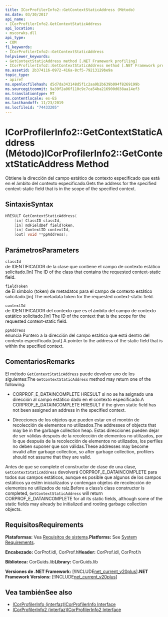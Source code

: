 ```yaml
---
title: ICorProfilerInfo2::GetContextStaticAddress (Método)
ms.date: 03/30/2017
api_name:
- ICorProfilerInfo2.GetContextStaticAddress
api_location:
- mscorwks.dll
api_type:
- COM
f1_keywords:
- ICorProfilerInfo2::GetContextStaticAddress
helpviewer_keywords:
- GetContextStaticAddress method [.NET Framework profiling]
- ICorProfilerInfo2::GetContextStaticAddress method [.NET Framework profiling]
ms.assetid: 2b374116-0972-416a-8cf5-79213129be9a
topic_type:
- apiref
ms.openlocfilehash: d5d7da343148d5f1c2aa9b2b639b094f8269199b
ms.sourcegitcommit: 9a39f2a06f110c9c7ca54ba216900d038aa14ef3
ms.translationtype: MT
ms.contentlocale: es-ES
ms.lasthandoff: 11/23/2019
ms.locfileid: "74433205"
---
```

# <a name="icorprofilerinfo2getcontextstaticaddress-method"></a><span data-ttu-id="cf66a-102">ICorProfilerInfo2::GetContextStaticAddress (Método)</span><span class="sxs-lookup"><span data-stu-id="cf66a-102">ICorProfilerInfo2::GetContextStaticAddress Method</span></span>
<span data-ttu-id="cf66a-103">Obtiene la dirección del campo estático de contexto especificado que está en el ámbito del contexto especificado.</span><span class="sxs-lookup"><span data-stu-id="cf66a-103">Gets the address for the specified context-static field that is in the scope of the specified context.</span></span>  
  
## <a name="syntax"></a><span data-ttu-id="cf66a-104">Sintaxis</span><span class="sxs-lookup"><span data-stu-id="cf66a-104">Syntax</span></span>  
  
```cpp  
HRESULT GetContextStaticAddress(  
    [in] ClassID classId,  
    [in] mdFieldDef fieldToken,  
    [in] ContextID contextId,  
    [out] void **ppAddress);  
```  
  
## <a name="parameters"></a><span data-ttu-id="cf66a-105">Parámetros</span><span class="sxs-lookup"><span data-stu-id="cf66a-105">Parameters</span></span>  
 `classId`  
 <span data-ttu-id="cf66a-106">de IDENTIFICADOR de la clase que contiene el campo de contexto estático solicitado.</span><span class="sxs-lookup"><span data-stu-id="cf66a-106">[in] The ID of the class that contains the requested context-static field.</span></span>  
  
 `fieldToken`  
 <span data-ttu-id="cf66a-107">de El símbolo (token) de metadatos para el campo de contexto estático solicitado.</span><span class="sxs-lookup"><span data-stu-id="cf66a-107">[in] The metadata token for the requested context-static field.</span></span>  
  
 `contextId`  
 <span data-ttu-id="cf66a-108">de IDENTIFICADOR del contexto que es el ámbito del campo de contexto estático solicitado.</span><span class="sxs-lookup"><span data-stu-id="cf66a-108">[in] The ID of the context that is the scope for the requested context-static field.</span></span>  
  
 `ppAddress`  
 <span data-ttu-id="cf66a-109">enuncia Puntero a la dirección del campo estático que está dentro del contexto especificado.</span><span class="sxs-lookup"><span data-stu-id="cf66a-109">[out] A pointer to the address of the static field that is within the specified context.</span></span>  
  
## <a name="remarks"></a><span data-ttu-id="cf66a-110">Comentarios</span><span class="sxs-lookup"><span data-stu-id="cf66a-110">Remarks</span></span>  
 <span data-ttu-id="cf66a-111">El método `GetContextStaticAddress` puede devolver uno de los siguientes:</span><span class="sxs-lookup"><span data-stu-id="cf66a-111">The `GetContextStaticAddress` method may return one of the following:</span></span>  
  
- <span data-ttu-id="cf66a-112">CORPROF_E_DATAINCOMPLETE HRESULT si no se ha asignado una dirección al campo estático dado en el contexto especificado.</span><span class="sxs-lookup"><span data-stu-id="cf66a-112">A CORPROF_E_DATAINCOMPLETE HRESULT if the given static field has not been assigned an address in the specified context.</span></span>  
  
- <span data-ttu-id="cf66a-113">Direcciones de los objetos que pueden estar en el montón de recolección de elementos no utilizados.</span><span class="sxs-lookup"><span data-stu-id="cf66a-113">The addresses of objects that may be in the garbage collection heap.</span></span> <span data-ttu-id="cf66a-114">Estas direcciones pueden dejar de ser válidas después de la recolección de elementos no utilizados, por lo que después de la recolección de elementos no utilizados, los perfiles no deben suponer que son válidas.</span><span class="sxs-lookup"><span data-stu-id="cf66a-114">These addresses may become invalid after garbage collection, so after garbage collection, profilers should not assume that they are valid.</span></span>  
  
 <span data-ttu-id="cf66a-115">Antes de que se complete el constructor de clase de una clase, `GetContextStaticAddress` devolverá CORPROF_E_DATAINCOMPLETE para todos sus campos estáticos, aunque es posible que algunos de los campos estáticos ya estén inicializados y contengan objetos de recolección de elementos no utilizados de raíz.</span><span class="sxs-lookup"><span data-stu-id="cf66a-115">Before a class’s class constructor is completed, `GetContextStaticAddress` will return CORPROF_E_DATAINCOMPLETE for all its static fields, although some of the static fields may already be initialized and rooting garbage collection objects.</span></span>  
  
## <a name="requirements"></a><span data-ttu-id="cf66a-116">Requisitos</span><span class="sxs-lookup"><span data-stu-id="cf66a-116">Requirements</span></span>  
 <span data-ttu-id="cf66a-117">**Plataformas:** Vea [Requisitos de sistema](../../../../docs/framework/get-started/system-requirements.md).</span><span class="sxs-lookup"><span data-stu-id="cf66a-117">**Platforms:** See [System Requirements](../../../../docs/framework/get-started/system-requirements.md).</span></span>  
  
 <span data-ttu-id="cf66a-118">**Encabezado:** CorProf.idl, CorProf.h</span><span class="sxs-lookup"><span data-stu-id="cf66a-118">**Header:** CorProf.idl, CorProf.h</span></span>  
  
 <span data-ttu-id="cf66a-119">**Biblioteca:** CorGuids.lib</span><span class="sxs-lookup"><span data-stu-id="cf66a-119">**Library:** CorGuids.lib</span></span>  
  
 <span data-ttu-id="cf66a-120">**Versiones de .NET Framework:** [!INCLUDE[net_current_v20plus](../../../../includes/net-current-v20plus-md.md)]</span><span class="sxs-lookup"><span data-stu-id="cf66a-120">**.NET Framework Versions:** [!INCLUDE[net_current_v20plus](../../../../includes/net-current-v20plus-md.md)]</span></span>  
  
## <a name="see-also"></a><span data-ttu-id="cf66a-121">Vea también</span><span class="sxs-lookup"><span data-stu-id="cf66a-121">See also</span></span>

- [<span data-ttu-id="cf66a-122">ICorProfilerInfo (interfaz)</span><span class="sxs-lookup"><span data-stu-id="cf66a-122">ICorProfilerInfo Interface</span></span>](../../../../docs/framework/unmanaged-api/profiling/icorprofilerinfo-interface.md)
- [<span data-ttu-id="cf66a-123">ICorProfilerInfo2 (interfaz)</span><span class="sxs-lookup"><span data-stu-id="cf66a-123">ICorProfilerInfo2 Interface</span></span>](../../../../docs/framework/unmanaged-api/profiling/icorprofilerinfo2-interface.md)
